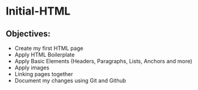 # Initial-HTML

## Objectives:

- Create my first HTML page
- Apply HTML Boilerplate
- Apply Basic Elements (Headers, Paragraphs, Lists, Anchors and more)
- Apply images
- Linking pages together
- Document my changes using Git and Github

